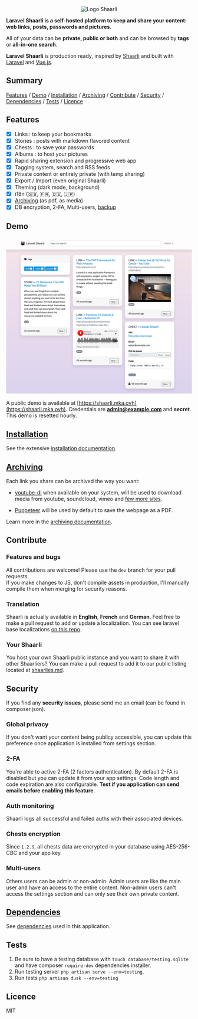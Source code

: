 <p align="center">
  <img width="256" height="256" src="https://raw.githubusercontent.com/MarceauKa/laravel-shaarli/dev/public/images/logo-shaarli.png" alt="Logo Shaarli" />
</p>

**Laravel Shaarli is a self-hosted platform to keep and share your content: web links, posts, passwords and pictures.**

All of your data can be **private, public or both** and can be browsed by **tags** or **all-in-one search**.

**Laravel Shaarli** is production ready, inspired by [Shaarli](https://github.com/shaarli/Shaarli) 
and built with [Laravel](https://github.com/laravel/laravel) and [Vue.js](https://vuejs.org/).

## Summary

[Features](#features) / [Demo](#demo) / [Installation](#installation) / [Archiving](#archiving) / [Contribute](#contribute) / [Security](#security) / [Dependencies](#dependencies) / [Tests](#tests) / [Licence](#licence)

## Features

- [x] Links : to keep your bookmarks
- [x] Stories : posts with markdown flavored content
- [x] Chests : to save your passwords
- [x] Albums : to host your pictures
- [x] Rapid sharing extension and progressive web app 
- [x] Tagging system, search and RSS feeds
- [x] Private content or entirely private (with temp sharing)
- [x] Export / Import (even original Shaarli)
- [x] Theming (dark mode, background)
- [x] i18n (🇬🇧, 🇫🇷, 🇩🇪, 🇯🇵)
- [x] [Archiving](https://github.com/MarceauKa/laravel-shaarli/blob/dev/documentation/archiving.md) (as pdf, as media)
- [x] DB encryption, 2-FA, Multi-users, [backup](https://github.com/MarceauKa/laravel-shaarli/blob/dev/documentation/backup.md)

## Demo

![Homepage](/resources/screenshots/home.jpg?raw=true "Homepage")

A public demo is available at [https://shaarli.mka.ovh](https://shaarli.mka.ovh). Credentials are **admin@example.com** and **secret**. 
This demo is resetted hourly.

## [Installation](https://github.com/MarceauKa/laravel-shaarli/blob/dev/documentation/installation.md)

See the extensive [installation documentation](https://github.com/MarceauKa/laravel-shaarli/blob/dev/documentation/installation.md).

## [Archiving](https://github.com/MarceauKa/laravel-shaarli/blob/dev/documentation/archiving.md)

Each link you share can be archived the way you want:

- [youtube-dl](https://github.com/ytdl-org/youtube-dl/) when available on your system, will be used to download media
from youtube, soundcloud, vimeo and [few more sites](http://ytdl-org.github.io/youtube-dl/supportedsites.html).

- [Puppeteer](https://github.com/GoogleChrome/puppeteer) will be used by default to save the webpage as a PDF.

Learn more in the [archiving documentation](https://github.com/MarceauKa/laravel-shaarli/blob/dev/documentation/archiving.md).

## Contribute

### Features and bugs

All contributions are welcome! Please use the `dev` branch for your pull requests.  
If you make changes to JS, don't compile assets in production, I'll manually compile them when merging for security reasons.

### Translation

Shaarli is actually available in **English**, **French** and **German**. Feel free to make a pull request to add or update a localization. 
You can see laravel base localizations [on this repo](https://github.com/caouecs/Laravel-lang).

### Your Shaarli

You host your own Shaarli public instance and you want to share it with other Shaarliers? 
You can make a pull request to add it to our public listing located at [shaarlies.md](https://github.com/MarceauKa/laravel-shaarli/blob/dev/shaarlies.md). 

## Security

If you find any **security issues**, please send me an email (can be found in composer.json).

### Global privacy

If you don't want your content being publicy accessible, you can update this preference once application is installed from settings section.

### 2-FA

You're able to active 2-FA (2 factors authentication). By default 2-FA is disabled but you can update it from your app settings. 
Code length and code expiration are also configurable. **Test if you application can send emails before enabling this feature**.

### Auth monitoring

Shaarli logs all successful and failed auths with their associated devices.

### Chests encryption

Since `1.2.9`, all chests data are encrypted in your database using AES-256-CBC and your app key.

### Multi-users

Others users can be admin or non-admin. Admin users are like the main user and have an access to the entire content. 
Non-admin users can't access the settings section and can only see their own private content.

## [Dependencies](https://github.com/MarceauKa/laravel-shaarli/blob/dev/documentation/dependencies.md)

See [dependencies](https://github.com/MarceauKa/laravel-shaarli/blob/dev/documentation/dependencies.md) used in this application.

## Tests

1. Be sure to have a testing database with `touch database/testing.sqlite` and have composer `require-dev` dependencies installer.
2. Run testing server `php artisan serve --env=testing`.
3. Run tests ```php artisan dusk --env=testing```

## Licence

MIT
